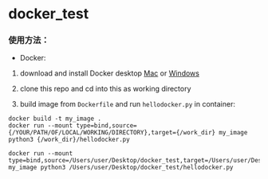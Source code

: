 # docker_test
### 使用方法：
* Docker:
1. download and install Docker desktop  [Mac](https://hub.docker.com/editions/community/docker-ce-desktop-mac/) or [Windows](https://hub.docker.com/editions/community/docker-ce-desktop-windows)

2. clone this repo and cd into this as working directory

3. build image from `Dockerfile` and run `hellodocker.py` in container:
```
docker build -t my_image .
docker run --mount type=bind,source={/YOUR/PATH/OF/LOCAL/WORKING/DIRECTORY},target={/work_dir} my_image python3 {/work_dir}/hellodocker.py 

docker run --mount type=bind,source=/Users/user/Desktop/docker_test,target=/Users/user/Desktop/docker_test my_image python3 /Users/user/Desktop/docker_test/hellodocker.py
```
